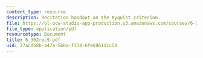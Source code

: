 ```yaml
---
content_type: resource
description: Recitation handout on the Nyquist criterion.
file: https://ol-ocw-studio-app-production.s3.amazonaws.com/courses/6-302-feedback-systems-spring-2007/27acdb8ba47a5bbaf3346fe606111c5d_6_302rec9.pdf
file_type: application/pdf
resourcetype: Document
title: 6_302rec9.pdf
uid: 27acdb8b-a47a-5bba-f334-6fe606111c5d
---
```

